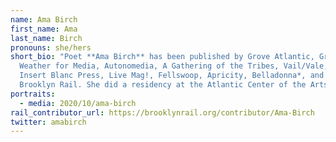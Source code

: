 ```yaml
---
name: Ama Birch
first_name: Ama
last_name: Birch
pronouns: she/hers
short_bio: "Poet **Ama Birch** has been published by Grove Atlantic, Great
  Weather for Media, Autonomedia, A Gathering of the Tribes, Vail/Vale, Vitrine,
  Insert Blanc Press, Live Mag!, Fellswoop, Apricity, Belladonna*, and The
  Brooklyn Rail. She did a residency at the Atlantic Center of the Arts. "
portraits:
  - media: 2020/10/ama-birch
rail_contributor_url: https://brooklynrail.org/contributor/Ama-Birch
twitter: amabirch
---
```

